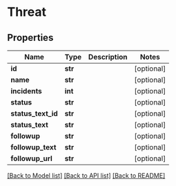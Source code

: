 # Threat

## Properties
Name | Type | Description | Notes
------------ | ------------- | ------------- | -------------
**id** | **str** |  | [optional] 
**name** | **str** |  | [optional] 
**incidents** | **int** |  | [optional] 
**status** | **str** |  | [optional] 
**status_text_id** | **str** |  | [optional] 
**status_text** | **str** |  | [optional] 
**followup** | **str** |  | [optional] 
**followup_text** | **str** |  | [optional] 
**followup_url** | **str** |  | [optional] 

[[Back to Model list]](../README.md#documentation-for-models) [[Back to API list]](../README.md#documentation-for-api-endpoints) [[Back to README]](../README.md)

